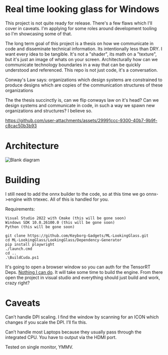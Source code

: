 # Real time looking glass for Windows


This project is not quite ready for release. There's a few flaws which I'll cover in caveats. I'm applying for some roles around development tooling so I'm showcasing some of that.


The long term goal of this project is a thesis on how we communicate in code and disseminate technical information. Its intentionally less than DRY. I want every idea to be tangible. It's not a "shader", its math on a "texture", but it's just an image of whats on your screen. Architecturally how can we communicate technology boundaries in a way that can be quickly understood and referenced. This repo is not just code, it's a conversation.


Conway's Law says: organizations which design systems are constrained to produce designs which are
copies of the communication structures of these organizations


The the thesis succinctly is, can we flip conways law on it's head? Can we design systems and communicate in code, in such a way we spawn new organizations and structures? I believe so.


https://github.com/user-attachments/assets/29991ccc-9300-40b7-9b9f-c8cac50b3b93

# Architecture 

![Blank diagram](https://github.com/user-attachments/assets/514f66e5-41d3-4e2e-83df-ad58d456e3c3)

# Building


I still need to add the onnx builder to the code, so at this time we go onnx->engine with trtexec. All of this is handled for you.


Requirements:
```
Visual Studio 2022 with Cmake (this will be gone soon)
Windows SDK 10.0.26100.0 (this will be gone soon)
Python (this will be gone soon)
```


```
git clone https://github.com/Keyborg-Gadgets/ML-LookingGlass.git
cd ML-LookingGlass/LookingGlass/Dependency-Generator
pip install playwright
./launch.cmd
cd ..
.\BuildCuda.ps1
```


It's going to open a browser window so you can auth for the TensorRT Deps. [Nothing I can do](https://github.com/NVIDIA/TensorRT/issues/697). It will take some time to build the engine. From there open the project in visual studio and everything should just build and work, crazy right?


# Caveats
Can’t handle DPI scaling. I find the window by scanning for an ICON which changes if you scale the DPI. I’ll fix this.


Can’t handle most Laptops because they usually pass through the integrated CPU. You have to output via the HDMI port.


Tested on single monitor, YMMV.
